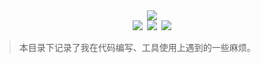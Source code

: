 <div align="center"><img src="https://ossweb-img.qq.com/images/lol/web201310/skin/big92003.jpg"/></div>

<div align="center"><img src="https://img.shields.io/badge/WeChat-yamolv-green.svg?logo=Wechat"/>&ensp;<img src="https://img.shields.io/badge/%E7%BD%97%E6%B4%8B%E6%BC%BE-yamolv%40qq.com-red.svg?logo=Tencent QQ"/>&ensp;<img src="https://img.shields.io/badge/book-review-blue.svg"/></div>

> 本目录下记录了我在代码编写、工具使用上遇到的一些麻烦。
